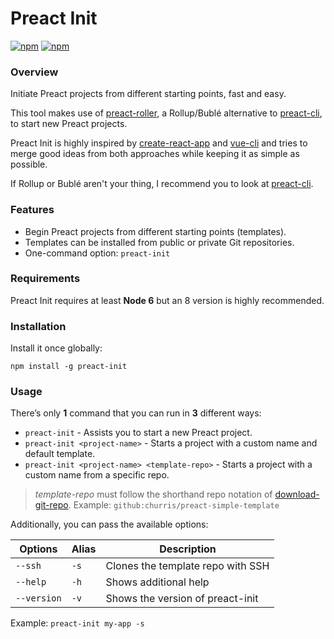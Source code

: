 # Preact Init
[![npm](https://img.shields.io/npm/v/preact-init.svg?style=flat-square)](https://www.npmjs.com/package/preact-init)
[![npm](https://img.shields.io/npm/l/preact-init.svg?style=flat-square)](https://www.npmjs.com/package/preact-init)

### Overview
Initiate Preact projects from different starting points, fast and easy.

This tool makes use of [preact-roller](https://github.com/churris/preact-roller), a Rollup/Bublé alternative to [preact-cli](https://github.com/developit/preact-cli), to start new Preact projects.

Preact Init is highly inspired by [create-react-app](https://github.com/facebookincubator/create-react-app) and [vue-cli](https://github.com/vuejs/vue-cli) and tries to merge good ideas from both approaches while keeping it as simple as possible.

If Rollup or Bublé aren't your thing, I recommend you to look at [preact-cli](https://github.com/developit/preact-cli).

### Features
* Begin Preact projects from different starting points (templates).
* Templates can be installed from public or private Git repositories.
* One-command option: `preact-init`

### Requirements
Preact Init requires at least **Node 6** but an 8 version is highly recommended.

### Installation
Install it once globally:

`npm install -g preact-init`

### Usage

There’s only **1** command that you can run in **3** different ways:

* `preact-init` - Assists you to start a new Preact project.
* `preact-init <project-name>` - Starts a project with a custom name and default template.
* `preact-init <project-name> <template-repo>` - Starts a project with a custom name from a specific repo.

> *template-repo* must follow the shorthand repo notation of [download-git-repo](https://github.com/flipxfx/download-git-repo). Example: `github:churris/preact-simple-template`

Additionally, you can pass the available options:

| Options                            | Alias     | Description                                             |
| ---------------------------------- | --------- | ------------------------------------------------------- |
| `--ssh`                            | `-s`      | Clones the template repo with SSH                       |
| `--help`                           | `-h`      | Shows additional help                                   |
| `--version`                        | `-v`      | Shows the version of preact-init                        |

Example: `preact-init my-app -s`
